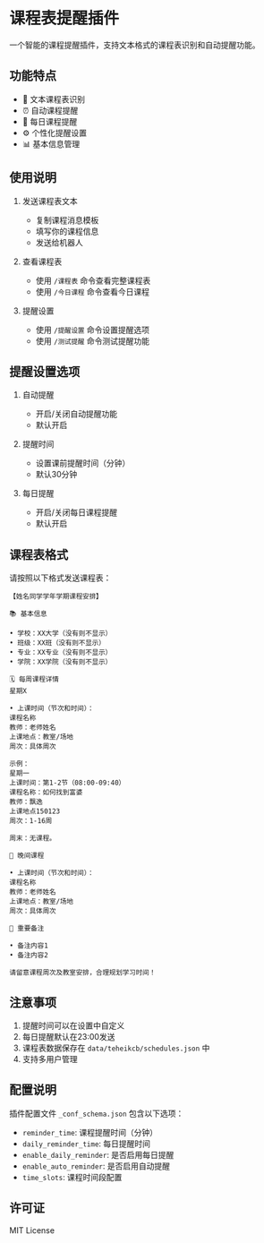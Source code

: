 # 课程表提醒插件

一个智能的课程提醒插件，支持文本格式的课程表识别和自动提醒功能。

## 功能特点

- 📝 文本课程表识别
- ⏰ 自动课程提醒
- 📅 每日课程提醒
- ⚙️ 个性化提醒设置
- 📊 基本信息管理

## 使用说明

1. 发送课程表文本
   - 复制课程消息模板
   - 填写你的课程信息
   - 发送给机器人

2. 查看课程表
   - 使用 `/课程表` 命令查看完整课程表
   - 使用 `/今日课程` 命令查看今日课程

3. 提醒设置
   - 使用 `/提醒设置` 命令设置提醒选项
   - 使用 `/测试提醒` 命令测试提醒功能

## 提醒设置选项

1. 自动提醒
   - 开启/关闭自动提醒功能
   - 默认开启

2. 提醒时间
   - 设置课前提醒时间（分钟）
   - 默认30分钟

3. 每日提醒
   - 开启/关闭每日课程提醒
   - 默认开启

## 课程表格式

请按照以下格式发送课程表：

```
【姓名同学学年学期课程安排】

📚 基本信息

• 学校：XX大学（没有则不显示）
• 班级：XX班（没有则不显示）
• 专业：XX专业（没有则不显示）
• 学院：XX学院（没有则不显示）

🗓️ 每周课程详情
星期X

• 上课时间（节次和时间）：
课程名称
教师：老师姓名
上课地点：教室/场地
周次：具体周次

示例：
星期一
上课时间：第1-2节（08:00-09:40）
课程名称：如何找到富婆
教师：飘逸
上课地点150123
周次：1-16周

周末：无课程。

🌙 晚间课程

• 上课时间（节次和时间）：
课程名称
教师：老师姓名
上课地点：教室/场地
周次：具体周次

📌 重要备注

• 备注内容1
• 备注内容2

请留意课程周次及教室安排，合理规划学习时间！
```

## 注意事项

1. 提醒时间可以在设置中自定义
2. 每日提醒默认在23:00发送
3. 课程表数据保存在 `data/teheikcb/schedules.json` 中
4. 支持多用户管理

## 配置说明

插件配置文件 `_conf_schema.json` 包含以下选项：

- `reminder_time`: 课程提醒时间（分钟）
- `daily_reminder_time`: 每日提醒时间
- `enable_daily_reminder`: 是否启用每日提醒
- `enable_auto_reminder`: 是否启用自动提醒
- `time_slots`: 课程时间段配置

## 许可证

MIT License 